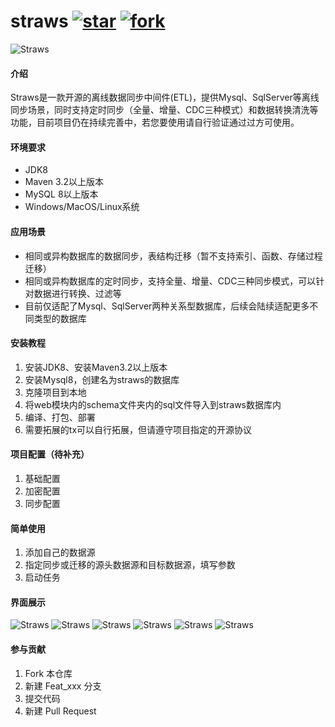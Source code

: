 # straws <a href='https://gitee.com/xu_zhibin/straws/stargazers'><img src='https://gitee.com/xu_zhibin/straws/badge/star.svg?theme=white' alt='star'></img></a> <a href='https://gitee.com/xu_zhibin/shield/members'><img src='https://gitee.com/xu_zhibin/shield/badge/fork.svg?theme=dark' alt='fork'></img></a>
![Straws](https://gitee.com/xu_zhibin/straws/raw/master/docs/logo.png)

#### 介绍
Straws是一款开源的离线数据同步中间件(ETL)，提供Mysql、SqlServer等离线同步场景，同时支持定时同步（全量、增量、CDC三种模式）和数据转换清洗等功能，目前项目仍在持续完善中，若您要使用请自行验证通过过方可使用。

#### 环境要求
- JDK8
- Maven 3.2以上版本
- MySQL 8以上版本
- Windows/MacOS/Linux系统

#### 应用场景
- 相同或异构数据库的数据同步，表结构迁移（暂不支持索引、函数、存储过程迁移）
- 相同或异构数据库的定时同步，支持全量、增量、CDC三种同步模式，可以针对数据进行转换、过滤等
- 目前仅适配了Mysql、SqlServer两种关系型数据库，后续会陆续适配更多不同类型的数据库 

#### 安装教程
1.  安装JDK8、安装Maven3.2以上版本
2.  安装Mysql8，创建名为straws的数据库
3.  克隆项目到本地
4.  将web模块内的schema文件夹内的sql文件导入到straws数据库内
5.  编译、打包、部署
6.  需要拓展的tx可以自行拓展，但请遵守项目指定的开源协议

#### 项目配置（待补充）
1.  基础配置
2.  加密配置
3.  同步配置

#### 简单使用
1.  添加自己的数据源
2.  指定同步或迁移的源头数据源和目标数据源，填写参数
3.  启动任务

#### 界面展示
![Straws](https://gitee.com/xu_zhibin/straws/raw/master/docs/straws_login.png)
![Straws](https://gitee.com/xu_zhibin/straws/raw/master/docs/straws_dashboard.png)
![Straws](https://gitee.com/xu_zhibin/straws/raw/master/docs/straws_datasource.png)
![Straws](https://gitee.com/xu_zhibin/straws/raw/master/docs/straws_migrate.png)
![Straws](https://gitee.com/xu_zhibin/straws/raw/master/docs/straws_sync.png)
![Straws](https://gitee.com/xu_zhibin/straws/raw/master/docs/straws_cpwd.png)

#### 参与贡献
1.  Fork 本仓库
2.  新建 Feat_xxx 分支
3.  提交代码
4.  新建 Pull Request

